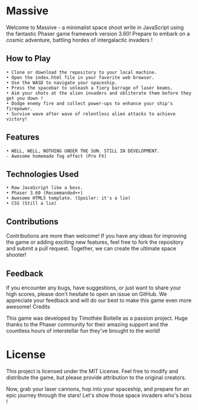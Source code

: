 # Massive

Welcome to Massive - a minimalist space shoot write in JavaScript using the fantastic Phaser game framework version 3.60! Prepare to embark on a cosmic adventure, battling hordes of intergalactic invaders !

## How to Play

    • Clone or download the repository to your local machine.
    • Open the index.html file in your favorite web browser.
    • Use the WASD to navigate your spaceship.
    • Press the spacebar to unleash a fiery barrage of laser beams.
    • Aim your shots at the alien invaders and obliterate them before they get you down !
    • Dodge enemy fire and collect power-ups to enhance your ship's firepower.
    • Survive wave after wave of relentless alien attacks to achieve victory!

## Features

    • WELL, WELL, NOTHING UNDER THE SUN. STILL IN DEVELOPMENT.
    - Awesome homemade fog effect (Pro FX)

## Technologies Used

    • Raw JavaScript like a boss.
    • Phaser 3.60 (Recommanded++)
    • Awesome HTML5 template. (Spoiler: it's a lie)
    • CSS (Still a lie)

## Contributions

Contributions are more than welcome! If you have any ideas for improving the game or adding exciting new features, feel free to fork the repository and submit a pull request. Together, we can create the ultimate space shooter!

## Feedback

If you encounter any bugs, have suggestions, or just want to share your high scores, please don't hesitate to open an issue on GitHub. We appreciate your feedback and will do our best to make this game even more awesome!
Credits

This game was developed by Timothée Boitelle as a passion project. Huge thanks to the Phaser community for their amazing support and the countless hours of interstellar fun they've brought to the world!

# License

This project is licensed under the MIT License. Feel free to modify and distribute the game, but please provide attribution to the original creators.

Now, grab your laser cannons, hop into your spaceship, and prepare for an epic journey through the stars! Let's show those space invaders who's boss !